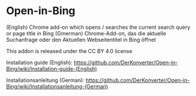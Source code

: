 # Open-in-Bing
(English) Chrome add-on which opens / searches the current search query or page title in Bing
(Gmerman) Chrome-Add-on, das die aktuelle Suchanfrage oder den Aktuellen Webseitentitel in Bing öffnet

This addon is released under the CC BY 4.0 license

Installation guide (English): https://github.com/DerKonverter/Open-in-Bing/wiki/Installation-guide-(English)

Installationsanleitung (German): https://github.com/DerKonverter/Open-in-Bing/wiki/Installationsanleitung-(German)
